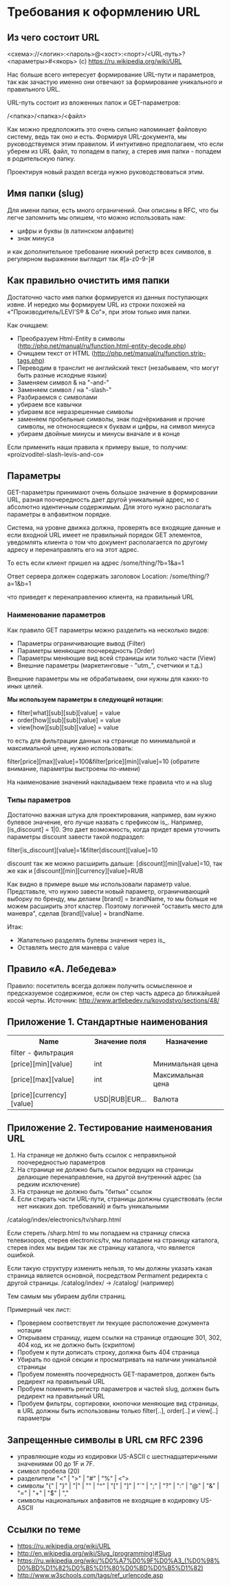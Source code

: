 Требования к оформлению URL
===========================

## Из чего состоит URL


<схема>://<логин>:<пароль>@<хост>:<порт>/<URL‐путь>?<параметры>#<якорь> (c) https://ru.wikipedia.org/wiki/URL

Нас больше всего интересует формирование URL-пути и параметров, так как зачастую именно они отвечают за формирование уникального и правильного URL.

URL-путь состоит из вложенных папок и GET-параметров:

/<папка>/<папка>/<файл>

Как можно предположить это очень сильно напоминает файловую систему, ведь так оно и есть. Формируя URL-документа, мы руководствуемся этим правилом. И интуитивно предполагаем, что если уберем из URL файл, то попадем в папку, а стерев имя папки - попадем в родительскую папку. 

Проектируя новый раздел всегда нужно руководствоваться этим. 

## Имя папки (slug)

Для имени папки, есть много ограничений. Они описаны в RFC, что бы легче запомнить мы опишем, что можно использовать нам:
* цифры и буквы (в латинском алфавите)
* знак минуса

и как дополнительное требование нижний регистр всех символов, в регулярном выражении выглядит так #[a-z0-9\-]#

## Как правильно очистить имя папки

Достаточно часто имя папки формируется из данных поступающих извне. И нередко мы формируем URL из строки похожей на &laquo;&quot;Производитель/LEVI&#39;S® & Co&quot;&raquo;, при этом только имя папки. 

Как очищаем:

* Преобразуем Html-Entity в символы (http://php.net/manual/ru/function.html-entity-decode.php)
* Очищаем текст от HTML (http://php.net/manual/ru/function.strip-tags.php)
* Переводим в транслит не английский текст (незабываем, что могут быть разные исходные языки)
* Заменяем символ & на "-and-"
* Заменяем символ / на "-slash-"
* Разбираемся с символами
 * убираем все кавычки
 * убираем все неразрешенные символы
 * заменяем пробельные символы, знак подчёркивания и прочие символы, не отноносящиеся к буквам и цифры, на символ минуса
* убираем двойные минусы и минусы вначале и в конце

Если применить наши правила к примеру выше, то получим: &laquo;proizvoditel-slash-levis-and-co&raquo;

## Параметры

GET-параметры принимают очень большое значение в формировании URL, разная поочередность дает другой уникальный адрес, но с абсолютно идентичным содержимым. Для этого нужно располагать параметры в алфавитном порядке. 

Система, на уровне движка должна, проверять все входящие данные и если входной URL имеет не правильный порядок GET элементов, уведомлять клиента о том что документ располагается по другому адресу и перенаправлять его на этот адрес. 

То есть если клиент пришел на адрес
/some/thing/?b=1&a=1

Ответ сервера должен содержать заголовок
Location: /some/thing/?a=1&b=1

что приведет к перенаправлению клиента, на правильный URL

### Наименование параметров

Как правило GET параметры можно разделить на несколько видов:

* Параметры ограничивающие вывод (Filter)
* Параметры меняющие поочередность (Order)
* Параметры меняющие вид всей страницы или только части (View)
* Внешние параметры (маркетинговые - "utm_", счетчики и т.д.) 

Внешние параметры мы не обрабатываем, они нужны для каких-то иных целей.

__Мы используем параметры в следующей нотации:__

* filter[what][sub][sub][value] = value
* order[how][sub][sub][value] = value
* view[how][sub][sub][value] = value

то есть для фильтрации данных на странице по минимальной и максимальной цене, нужно использовать: 

filter[price][max][value]=100&filter[price][min][value]=10 (обратите внимание, параметры выстроены по-имени)

На наименование значений накладываем теже правила что и на slug

### Типы параметров

Достаточно важная штука для проектирования, например, вам нужно булевое значение, его лучше назвать с префиксом is_. Например, [is_discount] = 1|0. Это дает возможность, когда придет время уточнить параметры discount завести такой подраздел:

filter[is_discount][value]=1&filter[discount][value]=10

discount так же можно расширить дальше: [discount][min][value]=10, так же как и [discount][min][currency][value]=RUB

Как видно в примере выше мы использовали параметр value. Представьте, что нужно завести новый параметр, ограничивающий выборку по бренду, мы делаем [brand] = brandName, то мы больше не можем расширить этот кластер. Поэтому логичней "оставить место для маневра", сделав [brand][value] = brandName.

Итак:
* Жалательно разделять булевы значения через is_
* Оставлять место для маневра с value

## Правило &laquo;А. Лебедева&raquo;

Правило: посетитель всегда должен получить осмысленное и предсказуемое содержимое, если он стер часть адреса до ближайшей косой черты. 
Источник: http://www.artlebedev.ru/kovodstvo/sections/48/

## Приложение 1. Стандартные наименования

<table>
  <tr>
    <th>Name</th><th>Значение поля</th><th>Назначение</th>
  </tr>
  <tr>
    <td colspan="3">filter - фильтрация</td>
  </tr>
  <tr>
    <td>[price][min][value]</td><td>int</td><td>Минимальная цена</td>
  </tr>
  <tr>
    <td>[price][max][value]</td><td>int</td><td>Максимальная цена</td>
  </tr>
  <tr>
    <td>[price][currency][value]</td><td>USD|RUB|EUR...</td><td>Валюта</td>
  </tr>
</table>

## Приложение 2. Тестирование наименования URL

1. На странице не должно быть ссылок с неправильной поочередностью параметров
2. На странице не должно быть ссылок ведущих на страницы делающие перенаправление, на другой внутренний адрес (за редким исключение)
3. На странице не должно быть "битых" ссылок
4. Если стирать части URL-пути, страницы должны существовать (если нет никаких доп. требований) и быть уникальными

/catalog/index/electronics/tv/sharp.html

Если стереть /sharp.html то мы попадаем на страницу списка телевизоров, стерев electronics/tv, 
мы попадаем на страницу каталога, стерев index мы видим так же страницу каталога, что является ошибкой. 

Если такую структуру изменить нельзя, то мы должны указать какая страница является основной, 
посредством Permament редиректа с другой страницы. /catalog/index/ -> /catalog/ (например)

Тем самым мы убираем дубли страниц. 

Примерный чек лист:
- Проверяем соответствует ли текущее расположение документа нотации
- Открываем страницу, ищем ссылки на странице отдающие 301, 302, 404 код, их не должно быть (скриптом)
- Пробуем к пути дописать строку, должна быть 404 страница
- Убирать по одной секции и просматривать на наличии уникальной страницы
- Пробуем поменять поочередность GET-параметров, должен быть редирект на правильный URL
- Пробуем поменять регистр параметров и частей slug, должен быть редирект на правильный URL
- Пробуем фильтры, сортировки, кнопочки меняющие вид страницы, в URL должны быть использованы только filter[..], order[..] и view[..] параметры

## Запрещенные символы в URL см RFC 2396

- управляющие коды из кодировки US-ASCII с шестнадцатеричными значениями 00 до 1F и 7F.
- символ пробела (20)
- разделители "<" | ">" | "#" | "%" | <">
- символы "{" | "}" | "|" | "\" | "^" | "[" | "]" | "`" | ";" | "?" | ":" | "@" | "&" | "=" | "+" | "$" | ","
- символы национальных алфавитов не входящие в кодировку US-ASCII

## Ссылки по теме

* https://ru.wikipedia.org/wiki/URL
* http://en.wikipedia.org/wiki/Slug_(programming)#Slug
* https://ru.wikipedia.org/wiki/%D0%A7%D0%9F%D0%A3_(%D0%98%D0%BD%D1%82%D0%B5%D1%80%D0%BD%D0%B5%D1%82)
* http://www.w3schools.com/tags/ref_urlencode.asp
